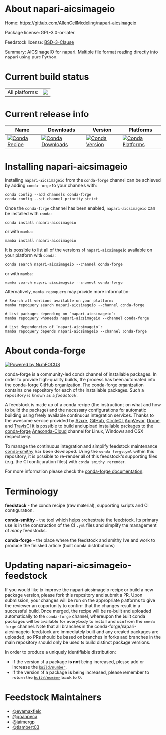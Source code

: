 About napari-aicsimageio
========================

Home: https://github.com/AllenCellModeling/napari-aicsimageio

Package license: GPL-3.0-or-later

Feedstock license: [BSD-3-Clause](https://github.com/conda-forge/napari-aicsimageio-feedstock/blob/main/LICENSE.txt)

Summary: AICSImageIO for napari. Multiple file format reading directly into napari using pure Python.

Current build status
====================


<table><tr><td>All platforms:</td>
    <td>
      <a href="https://dev.azure.com/conda-forge/feedstock-builds/_build/latest?definitionId=15275&branchName=main">
        <img src="https://dev.azure.com/conda-forge/feedstock-builds/_apis/build/status/napari-aicsimageio-feedstock?branchName=main">
      </a>
    </td>
  </tr>
</table>

Current release info
====================

| Name | Downloads | Version | Platforms |
| --- | --- | --- | --- |
| [![Conda Recipe](https://img.shields.io/badge/recipe-napari--aicsimageio-green.svg)](https://anaconda.org/conda-forge/napari-aicsimageio) | [![Conda Downloads](https://img.shields.io/conda/dn/conda-forge/napari-aicsimageio.svg)](https://anaconda.org/conda-forge/napari-aicsimageio) | [![Conda Version](https://img.shields.io/conda/vn/conda-forge/napari-aicsimageio.svg)](https://anaconda.org/conda-forge/napari-aicsimageio) | [![Conda Platforms](https://img.shields.io/conda/pn/conda-forge/napari-aicsimageio.svg)](https://anaconda.org/conda-forge/napari-aicsimageio) |

Installing napari-aicsimageio
=============================

Installing `napari-aicsimageio` from the `conda-forge` channel can be achieved by adding `conda-forge` to your channels with:

```
conda config --add channels conda-forge
conda config --set channel_priority strict
```

Once the `conda-forge` channel has been enabled, `napari-aicsimageio` can be installed with `conda`:

```
conda install napari-aicsimageio
```

or with `mamba`:

```
mamba install napari-aicsimageio
```

It is possible to list all of the versions of `napari-aicsimageio` available on your platform with `conda`:

```
conda search napari-aicsimageio --channel conda-forge
```

or with `mamba`:

```
mamba search napari-aicsimageio --channel conda-forge
```

Alternatively, `mamba repoquery` may provide more information:

```
# Search all versions available on your platform:
mamba repoquery search napari-aicsimageio --channel conda-forge

# List packages depending on `napari-aicsimageio`:
mamba repoquery whoneeds napari-aicsimageio --channel conda-forge

# List dependencies of `napari-aicsimageio`:
mamba repoquery depends napari-aicsimageio --channel conda-forge
```


About conda-forge
=================

[![Powered by
NumFOCUS](https://img.shields.io/badge/powered%20by-NumFOCUS-orange.svg?style=flat&colorA=E1523D&colorB=007D8A)](https://numfocus.org)

conda-forge is a community-led conda channel of installable packages.
In order to provide high-quality builds, the process has been automated into the
conda-forge GitHub organization. The conda-forge organization contains one repository
for each of the installable packages. Such a repository is known as a *feedstock*.

A feedstock is made up of a conda recipe (the instructions on what and how to build
the package) and the necessary configurations for automatic building using freely
available continuous integration services. Thanks to the awesome service provided by
[Azure](https://azure.microsoft.com/en-us/services/devops/), [GitHub](https://github.com/),
[CircleCI](https://circleci.com/), [AppVeyor](https://www.appveyor.com/),
[Drone](https://cloud.drone.io/welcome), and [TravisCI](https://travis-ci.com/)
it is possible to build and upload installable packages to the
[conda-forge](https://anaconda.org/conda-forge) [Anaconda-Cloud](https://anaconda.org/)
channel for Linux, Windows and OSX respectively.

To manage the continuous integration and simplify feedstock maintenance
[conda-smithy](https://github.com/conda-forge/conda-smithy) has been developed.
Using the ``conda-forge.yml`` within this repository, it is possible to re-render all of
this feedstock's supporting files (e.g. the CI configuration files) with ``conda smithy rerender``.

For more information please check the [conda-forge documentation](https://conda-forge.org/docs/).

Terminology
===========

**feedstock** - the conda recipe (raw material), supporting scripts and CI configuration.

**conda-smithy** - the tool which helps orchestrate the feedstock.
                   Its primary use is in the construction of the CI ``.yml`` files
                   and simplify the management of *many* feedstocks.

**conda-forge** - the place where the feedstock and smithy live and work to
                  produce the finished article (built conda distributions)


Updating napari-aicsimageio-feedstock
=====================================

If you would like to improve the napari-aicsimageio recipe or build a new
package version, please fork this repository and submit a PR. Upon submission,
your changes will be run on the appropriate platforms to give the reviewer an
opportunity to confirm that the changes result in a successful build. Once
merged, the recipe will be re-built and uploaded automatically to the
`conda-forge` channel, whereupon the built conda packages will be available for
everybody to install and use from the `conda-forge` channel.
Note that all branches in the conda-forge/napari-aicsimageio-feedstock are
immediately built and any created packages are uploaded, so PRs should be based
on branches in forks and branches in the main repository should only be used to
build distinct package versions.

In order to produce a uniquely identifiable distribution:
 * If the version of a package **is not** being increased, please add or increase
   the [``build/number``](https://docs.conda.io/projects/conda-build/en/latest/resources/define-metadata.html#build-number-and-string).
 * If the version of a package **is** being increased, please remember to return
   the [``build/number``](https://docs.conda.io/projects/conda-build/en/latest/resources/define-metadata.html#build-number-and-string)
   back to 0.

Feedstock Maintainers
=====================

* [@evamaxfield](https://github.com/evamaxfield/)
* [@goanpeca](https://github.com/goanpeca/)
* [@jaimergp](https://github.com/jaimergp/)
* [@tlambert03](https://github.com/tlambert03/)

